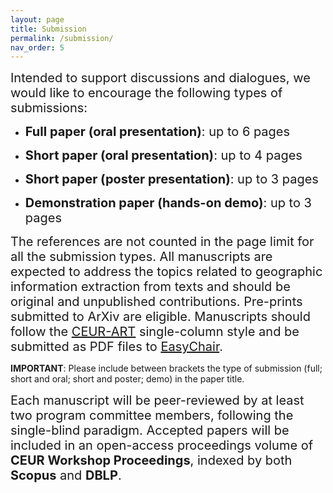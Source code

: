 ```yaml
---
layout: page
title: Submission
permalink: /submission/
nav_order: 5
---
```



 <span style="font-size:20px;"> Intended to support discussions and dialogues, we would like to encourage the following types of submissions:

* <span style="font-size:20px;">**Full paper (oral presentation)**: up to 6 pages
 
* <span style="font-size:20px;">**Short paper (oral presentation)**: up to 4 pages

* <span style="font-size:20px;">**Short paper (poster presentation)**: up to 3 pages

* <span style="font-size:20px;">**Demonstration paper (hands-on demo)**: up to 3 pages 

<span style="font-size:20px;"> The references are not counted in the page limit for all the submission types. All manuscripts are expected to address the topics related to geographic information extraction from texts and should be original and unpublished contributions. Pre-prints submitted to ArXiv are eligible. Manuscripts should follow the [CEUR-ART](https://ceurws.wordpress.com/2020/03/31/ceurws-publishes-ceurart-paper-style/) single-column style and be submitted as PDF files to [EasyChair](https://easychair.org/my/conference?conf=geoext2023).
 
**IMPORTANT**: Please include between brackets the type of submission (full; short and oral; short and poster; demo) in the paper title. 

<span style="font-size:20px;"> Each manuscript will be peer-reviewed by at least two program committee members, following the single-blind paradigm. Accepted papers will be included in an open-access proceedings volume of **CEUR Workshop Proceedings**, indexed by both **Scopus** and **DBLP**.
